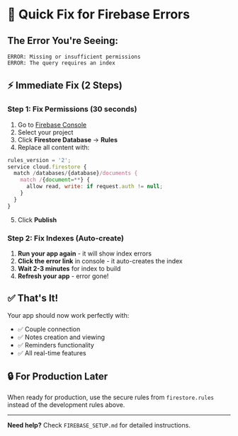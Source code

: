 # 🚨 Quick Fix for Firebase Errors

## The Error You're Seeing:
```
ERROR: Missing or insufficient permissions
ERROR: The query requires an index
```

## ⚡ Immediate Fix (2 Steps)

### Step 1: Fix Permissions (30 seconds)
1. Go to [Firebase Console](https://console.firebase.google.com)
2. Select your project
3. Click **Firestore Database** → **Rules**
4. Replace all content with:
```javascript
rules_version = '2';
service cloud.firestore {
  match /databases/{database}/documents {
    match /{document=**} {
      allow read, write: if request.auth != null;
    }
  }
}
```
5. Click **Publish**

### Step 2: Fix Indexes (Auto-create)
1. **Run your app again** - it will show index errors
2. **Click the error link** in console - it auto-creates the index
3. **Wait 2-3 minutes** for index to build
4. **Refresh your app** - error gone!

## ✅ That's It!
Your app should now work perfectly with:
- ✅ Couple connection
- ✅ Notes creation and viewing
- ✅ Reminders functionality
- ✅ All real-time features

## 🔒 For Production Later
When ready for production, use the secure rules from `firestore.rules` instead of the development rules above.

---
**Need help?** Check `FIREBASE_SETUP.md` for detailed instructions.
